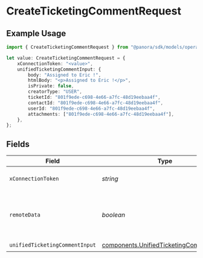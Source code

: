 # CreateTicketingCommentRequest

## Example Usage

```typescript
import { CreateTicketingCommentRequest } from "@panora/sdk/models/operations";

let value: CreateTicketingCommentRequest = {
    xConnectionToken: "<value>",
    unifiedTicketingCommentInput: {
        body: "Assigned to Eric !",
        htmlBody: "<p>Assigned to Eric !</p>",
        isPrivate: false,
        creatorType: "USER",
        ticketId: "801f9ede-c698-4e66-a7fc-48d19eebaa4f",
        contactId: "801f9ede-c698-4e66-a7fc-48d19eebaa4f",
        userId: "801f9ede-c698-4e66-a7fc-48d19eebaa4f",
        attachments: ["801f9ede-c698-4e66-a7fc-48d19eebaa4f"],
    },
};
```

## Fields

| Field                                                                                              | Type                                                                                               | Required                                                                                           | Description                                                                                        |
| -------------------------------------------------------------------------------------------------- | -------------------------------------------------------------------------------------------------- | -------------------------------------------------------------------------------------------------- | -------------------------------------------------------------------------------------------------- |
| `xConnectionToken`                                                                                 | *string*                                                                                           | :heavy_check_mark:                                                                                 | The connection token                                                                               |
| `remoteData`                                                                                       | *boolean*                                                                                          | :heavy_minus_sign:                                                                                 | Set to true to include data from the original Ticketing software.                                  |
| `unifiedTicketingCommentInput`                                                                     | [components.UnifiedTicketingCommentInput](../../models/components/unifiedticketingcommentinput.md) | :heavy_check_mark:                                                                                 | N/A                                                                                                |